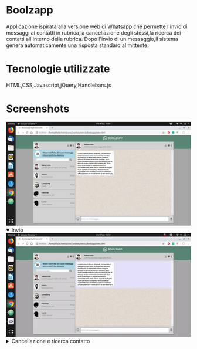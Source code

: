 # Boolzapp
Applicazione ispirata alla versione web di [Whatsapp](https://web.whatsapp.com/) che permette l'invio di messaggi ai contatti in rubrica,la cancellazione degli stessi,la ricerca dei contatti all'interno della rubrica.
Dopo l'invio di un messaggio,il sistema genera automaticamente una risposta standard al mittente.
# Tecnologie utilizzate
HTML,CSS,Javascript,jQuery,Handlebars.js
# Screenshots
<img src="screenshots/homepage.png" width="1200"/>
<details open>
<summary>Invio</summary>
<img src="screenshots/send.gif" widht="1200"/>
</details>
<details>
<summary>Cancellazione e ricerca contatto</summary>
<img src="screenshots/deleteandsearch.gif" widht="1200"/>
</details>
